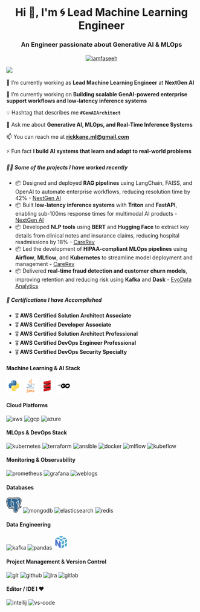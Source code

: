 <h1 align="center">Hi 👋, I'm 🌀 Lead Machine Learning Engineer</h1>
<h3 align="center">An Engineer passionate about Generative AI & MLOps</h3>

<p align="center">
  <a href="https://www.linkedin.com/in/rickkane/" target="blank">
    <img align="center" src="https://cdn.jsdelivr.net/npm/simple-icons@3/icons/linkedin.svg" alt="iamfaseeh" width="22px" />
  </a>
</p>

![](https://komarev.com/ghpvc/?username=rickkane&style=flat-square&color=blue)

🏢 I’m currently working as **Lead Machine Learning Engineer** at **NextGen AI**

🌱 I’m currently working on **Building scalable GenAI-powered enterprise support workflows and low-latency inference systems**

💡 Hashtag that describes me **`#GenAIArchitect`**

💬 Ask me about **Generative AI, MLOps, and Real-Time Inference Systems**

📫 You can reach me at **rickkane.ml@gmail.com**

⚡ Fun fact **I build AI systems that learn and adapt to real-world problems**

##### 👨‍💻 Some of the projects I have worked recently

- 📦 Designed and deployed **RAG pipelines** using LangChain, FAISS, and OpenAI to automate enterprise workflows, reducing resolution time by 42% - [NextGen AI](https://www.nextgen.ai/)
- 📦 Built **low-latency inference systems** with **Triton** and **FastAPI**, enabling sub-100ms response times for multimodal AI products - [NextGen AI](https://www.nextgen.ai/)
- 📦 Developed **NLP tools** using **BERT** and **Hugging Face** to extract key details from clinical notes and insurance claims, reducing hospital readmissions by 18% - [CareRev](https://www.carerev.com/)
- 📦 Led the development of **HIPAA-compliant MLOps pipelines** using **Airflow**, **MLflow**, and **Kubernetes** to streamline model deployment and management - [CareRev](https://www.carerev.com/)
- 📦 Delivered **real-time fraud detection and customer churn models**, improving retention and reducing risk using **Kafka** and **Dask** - [EvoData Analytics](https://www.evodata.com/)

##### 🧾 Certifications I have Accomplished

- 🎖 **AWS Certified Solution Architect Associate**
- 🎖 **AWS Certified Developer Associate**
- 🎖 **AWS Certified Solution Architect Professional**
- 🎖 **AWS Certified DevOps Engineer Professional**
- 🎖 **AWS Certified DevOps Security Specialty**

#### Machine Learning & AI Stack
<p align="left">
  <img src="https://raw.githubusercontent.com/github/explore/80688e429a7d4ef2fca1e82350fe8e3517d3494d/topics/python/python.png" alt="python" title="python" width="40" height="40"/>
  <img src="https://raw.githubusercontent.com/github/explore/80688e429a7d4ef2fca1e82350fe8e3517d3494d/topics/java/java.png" alt="java" title="java" width="40" height="40"/>
  <img src="https://raw.githubusercontent.com/github/explore/80688e429a7d4ef2fca1e82350fe8e3517d3494d/topics/scala/scala.png" alt="scala" title="scala" width="40" height="40"/>
  <img src="https://raw.githubusercontent.com/github/explore/b15b6cf1726418913aafbf337a749dded180279d/topics/go/go.png" alt="go" title="go" width="40" height="40"/>
</p>

#### Cloud Platforms
<p align="left">
  <img src="https://www.vectorlogo.zone/logos/amazon_aws/amazon_aws-icon.svg" alt="aws" title="aws" width="40" height="40" />
  <img src="https://www.vectorlogo.zone/logos/google_cloud/google_cloud-icon.svg" alt="gcp" title="gcp" width="40" height="40" />
  <img src="https://www.vectorlogo.zone/logos/microsoft_azure/microsoft_azure-icon.svg" alt="azure" title="azure" width="40" height="40" />
</p>

#### MLOps & DevOps Stack
<p align="left">
  <img src="https://www.vectorlogo.zone/logos/kubernetes/kubernetes-icon.svg" alt="kubernetes" title="kubernetes" width="40" height="40" />
  <img src="https://www.vectorlogo.zone/logos/terraformio/terraformio-icon.svg" alt="terraform" title="terraform" width="40" height="40" />
  <img src="https://www.vectorlogo.zone/logos/ansible/ansible-icon.svg" alt="ansible" title="ansible" width="40" height="40" />
  <img src="https://www.vectorlogo.zone/logos/docker/docker-icon.svg" alt="docker" title="docker" width="40" height="40" />
  <img src="https://www.vectorlogo.zone/logos/mlflow/mlflow-icon.svg" alt="mlflow" title="mlflow" width="40" height="40" />
  <img src="https://www.vectorlogo.zone/logos/kubeflow/kubeflow-icon.svg" alt="kubeflow" title="kubeflow" width="40" height="40" />
</p>

#### Monitoring & Observability
<p align="left">
  <img src="https://www.vectorlogo.zone/logos/prometheusio/prometheusio-icon.svg" alt="prometheus" title="prometheus" width="40" height="40" />
  <img src="https://www.vectorlogo.zone/logos/grafana/grafana-icon.svg" alt="grafana" title="grafana" width="40" height="40" />
  <img src="https://www.vectorlogo.zone/logos/weblogs/weblogs-icon.svg" alt="weblogs" title="weblogs" width="40" height="40" />
</p>

#### Databases
<p align="left">
  <img src="https://raw.githubusercontent.com/github/explore/80688e429a7d4ef2fca1e82350fe8e3517d3494d/topics/postgresql/postgresql.png" alt="postgresql" title="postgresql" width="40" height="40"/>
  <img src="https://www.vectorlogo.zone/logos/mongodb/mongodb-icon.svg" alt="mongodb" title="mongodb" width="40" height="40"/>
  <img src="https://www.vectorlogo.zone/logos/elasticsearch/elasticsearch-icon.svg" alt="elasticsearch" title="elasticsearch" width="40" height="40"/>
  <img src="https://www.vectorlogo.zone/logos/redis/redis-icon.svg" alt="redis" title="redis" width="40" height="40"/>
</p>

#### Data Engineering
<p align="left">
  <img src="https://raw.githubusercontent.com/github/explore/80688e429a7d4ef2fca1e82350fe8e3517d3494d/topics/kafka/kafka.png" alt="kafka" title="kafka" width="40" height="40"/>
  <img src="https://raw.githubusercontent.com/github/explore/80688e429a7d4ef2fca1e82350fe8e3517d3494d/topics/pandas/pandas.png" alt="pandas" title="pandas" width="40" height="40"/>
  <img src="https://raw.githubusercontent.com/github/explore/80688e429a7d4ef2fca1e82350fe8e3517d3494d/topics/numpy/numpy.png" alt="numpy" title="numpy" width="40" height="40"/>
</p>

#### Project Management & Version Control
<p align="left">
  <img src="https://www.vectorlogo.zone/logos/git-scm/git-scm-icon.svg" alt="git" title="git" width="40" height="40"/>
  <img src="https://www.vectorlogo.zone/logos/github/github-icon.svg" alt="github" title="github" width="40" height="40"/>
  <img src="https://www.vectorlogo.zone/logos/atlassian_jira/atlassian_jira-icon.svg" alt="jira" title="jira" width="40" height="40"/>
  <img src="https://www.vectorlogo.zone/logos/gitlab/gitlab-icon.svg" alt="gitlab" title="gitlab" width="40" height="40"/>
</p>

#### Editor / IDE I ♥
<p align="left">
  <img src="https://cdn.worldvectorlogo.com/logos/intellij-idea-1.svg" alt="intellij" title="intellij" width="40" height="40"/>
  <img src="https://www.vectorlogo.zone/logos/visualstudio_code/visualstudio_code-icon.svg" alt="vs-code" title="vs-code" width="40" height="40"/>
</p>
